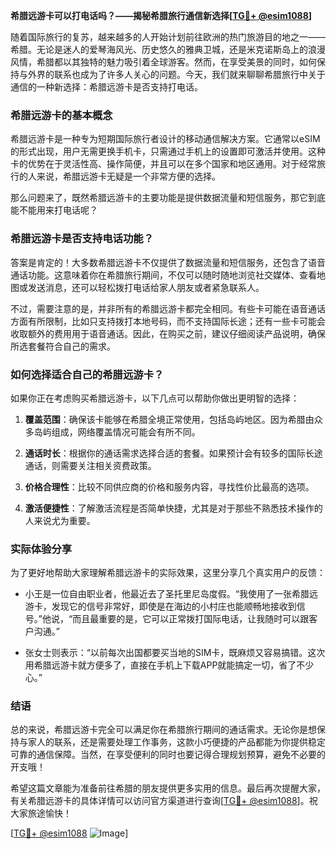 **希腊远游卡可以打电话吗？——揭秘希腊旅行通信新选择[[TG💪+ @esim1088](https://t.me/s/esim1088)]**

随着国际旅行的复苏，越来越多的人开始计划前往欧洲的热门旅游目的地之一——希腊。无论是迷人的爱琴海风光、历史悠久的雅典卫城，还是米克诺斯岛上的浪漫风情，希腊都以其独特的魅力吸引着全球游客。然而，在享受美景的同时，如何保持与外界的联系也成为了许多人关心的问题。今天，我们就来聊聊希腊旅行中关于通信的一种新选择：希腊远游卡是否支持打电话。

### 希腊远游卡的基本概念

希腊远游卡是一种专为短期国际旅行者设计的移动通信解决方案。它通常以eSIM的形式出现，用户无需更换手机卡，只需通过手机上的设置即可激活并使用。这种卡的优势在于灵活性高、操作简便，并且可以在多个国家和地区通用。对于经常旅行的人来说，希腊远游卡无疑是一个非常方便的选择。

那么问题来了，既然希腊远游卡的主要功能是提供数据流量和短信服务，那它到底能不能用来打电话呢？

### 希腊远游卡是否支持电话功能？

答案是肯定的！大多数希腊远游卡不仅提供了数据流量和短信服务，还包含了语音通话功能。这意味着你在希腊旅行期间，不仅可以随时随地浏览社交媒体、查看地图或发送消息，还可以轻松拨打电话给家人朋友或者紧急联系人。

不过，需要注意的是，并非所有的希腊远游卡都完全相同。有些卡可能在语音通话方面有所限制，比如只支持拨打本地号码，而不支持国际长途；还有一些卡可能会收取额外的费用用于语音通话。因此，在购买之前，建议仔细阅读产品说明，确保所选套餐符合自己的需求。

### 如何选择适合自己的希腊远游卡？

如果你正在考虑购买希腊远游卡，以下几点可以帮助你做出更明智的选择：

1. **覆盖范围**：确保该卡能够在希腊全境正常使用，包括岛屿地区。因为希腊由众多岛屿组成，网络覆盖情况可能会有所不同。
   
2. **通话时长**：根据你的通话需求选择合适的套餐。如果预计会有较多的国际长途通话，则需要关注相关资费政策。

3. **价格合理性**：比较不同供应商的价格和服务内容，寻找性价比最高的选项。

4. **激活便捷性**：了解激活流程是否简单快捷，尤其是对于那些不熟悉技术操作的人来说尤为重要。

### 实际体验分享

为了更好地帮助大家理解希腊远游卡的实际效果，这里分享几个真实用户的反馈：

- 小王是一位自由职业者，他最近去了圣托里尼岛度假。“我使用了一张希腊远游卡，发现它的信号非常好，即使是在海边的小村庄也能顺畅地接收到信号。”他说，“而且最重要的是，它可以正常拨打国际电话，让我随时可以跟客户沟通。”

- 张女士则表示：“以前每次出国都要买当地的SIM卡，既麻烦又容易搞错。这次用希腊远游卡就方便多了，直接在手机上下载APP就能搞定一切，省了不少心。”

### 结语

总的来说，希腊远游卡完全可以满足你在希腊旅行期间的通话需求。无论你是想保持与家人的联系，还是需要处理工作事务，这款小巧便捷的产品都能为你提供稳定可靠的通信保障。当然，在享受便利的同时也要记得合理规划预算，避免不必要的开支哦！

希望这篇文章能为准备前往希腊的朋友提供更多实用的信息。最后再次提醒大家，有关希腊远游卡的具体详情可以访问官方渠道进行查询[[TG💪+ @esim1088](https://t.me/s/esim1088)]。祝大家旅途愉快！

[[TG💪+ @esim1088](https://t.me/s/esim1088) ![Image](https://i.postimg.cc/4NQfJmqS/Snipaste-2025-05-13-00-14-12.png)]